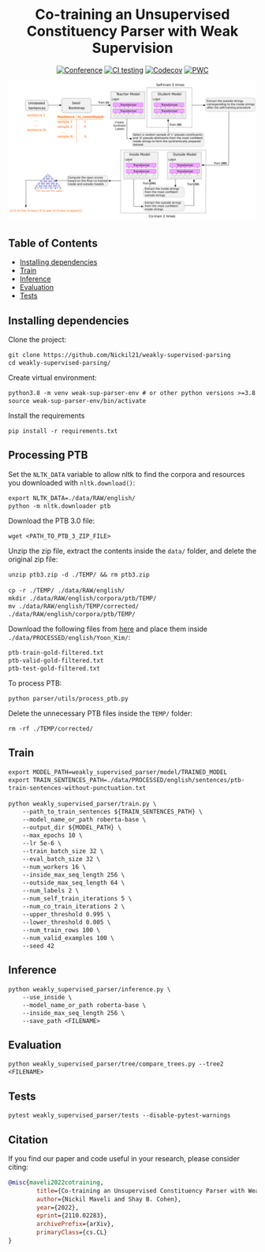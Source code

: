 <div align="center"> 
    
# Co-training an Unsupervised Constituency Parser with Weak Supervision

[![Conference](http://img.shields.io/badge/ACL%20Findings-2022-ed1c24.svg)](https://arxiv.org/abs/2110.02283)
[![CI testing](https://github.com/Nickil21/weakly-supervised-parsing/actions/workflows/ci-testing.yml/badge.svg)](https://github.com/Nickil21/weakly-supervised-parsing/actions/workflows/ci-testing.yml)
[![Codecov](https://codecov.io/gh/Nickil21/weakly-supervised-parsing/branch/main/graphs/badge.svg?token=8QRSBXTTQX)](https://codecov.io/gh/Nickil21/weakly-supervised-parsing/)
[![PWC](https://img.shields.io/endpoint.svg?url=https://paperswithcode.com/badge/co-training-an-unsupervised-constituency/constituency-grammar-induction-on-ptb)](https://paperswithcode.com/sota/constituency-grammar-induction-on-ptb?p=co-training-an-unsupervised-constituency)
    
![block diagram](block_diagram.png)

</div>

## Table of Contents

   * [Installing dependencies](#installing-dependencies)
   * [Train](#train)      
   * [Inference](#inference)
   * [Evaluation](#evaluation)
   * [Tests](#tests)

## Installing dependencies

Clone the project:

```shell
git clone https://github.com/Nickil21/weakly-supervised-parsing
cd weakly-supervised-parsing/
```

Create virtual environment:

```shell
python3.8 -m venv weak-sup-parser-env # or other python versions >=3.8
source weak-sup-parser-env/bin/activate
```

Install the requirements

```shell
pip install -r requirements.txt
``` 

## Processing PTB

Set the `NLTK_DATA` variable to allow nltk to find the corpora and resources you downloaded with `nltk.download()`:

```shell
export NLTK_DATA=./data/RAW/english/
python -m nltk.downloader ptb
```

Download the PTB 3.0 file:

```shell
wget <PATH_TO_PTB_3_ZIP_FILE>
```

Unzip the zip file, extract the contents inside the `data/` folder, and delete the original zip file:

```shell
unzip ptb3.zip -d ./TEMP/ && rm ptb3.zip

cp -r ./TEMP/ ./data/RAW/english/
mkdir ./data/RAW/english/corpora/ptb/TEMP/
mv ./data/RAW/english/TEMP/corrected/ ./data/RAW/english/corpora/ptb/TEMP/
```

Download the following files from [here](https://drive.google.com/file/d/1m4ssitfkWcDSxAE6UYidrP6TlUctSG2D/view) and place them inside `./data/PROCESSED/english/Yoon_Kim/`:

    ptb-train-gold-filtered.txt
    ptb-valid-gold-filtered.txt
    ptb-test-gold-filtered.txt

To process PTB:

```shell
python parser/utils/process_ptb.py
```

Delete the unnecessary PTB files inside the `TEMP/` folder:

```shell
rm -rf ./TEMP/corrected/
```

## Train

```shell
export MODEL_PATH=weakly_supervised_parser/model/TRAINED_MODEL
export TRAIN_SENTENCES_PATH=./data/PROCESSED/english/sentences/ptb-train-sentences-without-punctuation.txt

python weakly_supervised_parser/train.py \
    --path_to_train_sentences ${TRAIN_SENTENCES_PATH} \
    --model_name_or_path roberta-base \
    --output_dir ${MODEL_PATH} \
    --max_epochs 10 \
    --lr 5e-6 \
    --train_batch_size 32 \
    --eval_batch_size 32 \
    --num_workers 16 \
    --inside_max_seq_length 256 \
    --outside_max_seq_length 64 \
    --num_labels 2 \
    --num_self_train_iterations 5 \
    --num_co_train_iterations 2 \
    --upper_threshold 0.995 \
    --lower_threshold 0.005 \
    --num_train_rows 100 \
    --num_valid_examples 100 \
    --seed 42
```

## Inference

```shell
python weakly_supervised_parser/inference.py \
    --use_inside \
    --model_name_or_path roberta-base \
    --inside_max_seq_length 256 \
    --save_path <FILENAME>
```

## Evaluation

```shell
python weakly_supervised_parser/tree/compare_trees.py --tree2 <FILENAME>             
```

## Tests

```shell
pytest weakly_supervised_parser/tests --disable-pytest-warnings
```
    
## Citation

If you find our paper and code useful in your research, please consider citing:

```bibtex
@misc{maveli2022cotraining,
        title={Co-training an Unsupervised Constituency Parser with Weak Supervision}, 
        author={Nickil Maveli and Shay B. Cohen},
        year={2022},
        eprint={2110.02283},
        archivePrefix={arXiv},
        primaryClass={cs.CL}
}
```
